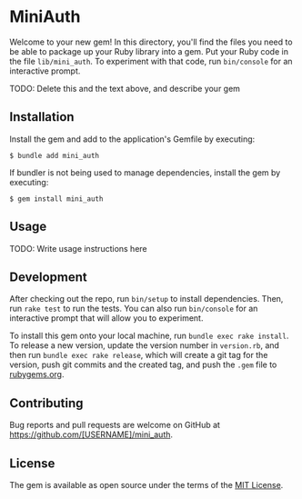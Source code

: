 # MiniAuth

Welcome to your new gem! In this directory, you'll find the files you need to be able to package up your Ruby library into a gem. Put your Ruby code in the file `lib/mini_auth`. To experiment with that code, run `bin/console` for an interactive prompt.

TODO: Delete this and the text above, and describe your gem

## Installation

Install the gem and add to the application's Gemfile by executing:

    $ bundle add mini_auth

If bundler is not being used to manage dependencies, install the gem by executing:

    $ gem install mini_auth

## Usage

TODO: Write usage instructions here

## Development

After checking out the repo, run `bin/setup` to install dependencies. Then, run `rake test` to run the tests. You can also run `bin/console` for an interactive prompt that will allow you to experiment.

To install this gem onto your local machine, run `bundle exec rake install`. To release a new version, update the version number in `version.rb`, and then run `bundle exec rake release`, which will create a git tag for the version, push git commits and the created tag, and push the `.gem` file to [rubygems.org](https://rubygems.org).

## Contributing

Bug reports and pull requests are welcome on GitHub at https://github.com/[USERNAME]/mini_auth.

## License

The gem is available as open source under the terms of the [MIT License](https://opensource.org/licenses/MIT).
